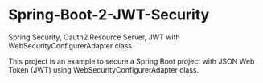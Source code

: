 # Spring-Boot-2-JWT-Security
Spring Security, Oauth2 Resource Server, JWT with WebSecurityConfigurerAdapter class

This project is an example to secure a Spring Boot project with JSON Web Token (JWT) using WebSecurityConfigurerAdapter class.
